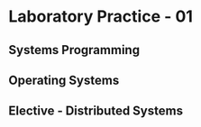 # Laboratory Practice - 01

## Systems Programming

## Operating Systems

## Elective - Distributed Systems
